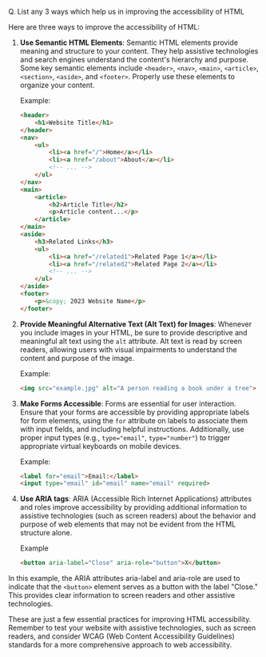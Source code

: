 Q. List any 3 ways which help us in improving the accessibility of HTML

Here are three ways to improve the accessibility of HTML:

1. **Use Semantic HTML Elements**: Semantic HTML elements provide meaning and structure to your content. They help assistive technologies and search engines understand the content's hierarchy and purpose. Some key semantic elements include `<header>`, `<nav>`, `<main>`, `<article>`, `<section>`, `<aside>`, and `<footer>`. Properly use these elements to organize your content.

   Example:
   ```html
   <header>
       <h1>Website Title</h1>
   </header>
   <nav>
       <ul>
           <li><a href="/">Home</a></li>
           <li><a href="/about">About</a></li>
           <!-- ... -->
       </ul>
   </nav>
   <main>
       <article>
           <h2>Article Title</h2>
           <p>Article content...</p>
       </article>
   </main>
   <aside>
       <h3>Related Links</h3>
       <ul>
           <li><a href="/related1">Related Page 1</a></li>
           <li><a href="/related2">Related Page 2</a></li>
           <!-- ... -->
       </ul>
   </aside>
   <footer>
       <p>&copy; 2023 Website Name</p>
   </footer>
   ```

2. **Provide Meaningful Alternative Text (Alt Text) for Images**: Whenever you include images in your HTML, be sure to provide descriptive and meaningful alt text using the `alt` attribute. Alt text is read by screen readers, allowing users with visual impairments to understand the content and purpose of the image.

   Example:
   ```html
   <img src="example.jpg" alt="A person reading a book under a tree">
   ```

3. **Make Forms Accessible**: Forms are essential for user interaction. Ensure that your forms are accessible by providing appropriate labels for form elements, using the `for` attribute on labels to associate them with input fields, and including helpful instructions. Additionally, use proper input types (e.g., `type="email"`, `type="number"`) to trigger appropriate virtual keyboards on mobile devices.

   Example:
   ```html
   <label for="email">Email:</label>
   <input type="email" id="email" name="email" required>
   ```

4. **Use ARIA tags**: ARIA (Accessible Rich Internet Applications) attributes and roles improve accessibility by providing additional information to assistive technologies (such as screen readers) about the behavior and purpose of web elements that may not be evident from the HTML structure alone. 

    Example 
    ```html 
    <button aria-label="Close" aria-role="button">X</button>
    ```
In this example, the ARIA attributes aria-label and aria-role are used to indicate that the `<button>` element serves as a button with the label "Close." This provides clear information to screen readers and other assistive technologies.

These are just a few essential practices for improving HTML accessibility. Remember to test your website with assistive technologies, such as screen readers, and consider WCAG (Web Content Accessibility Guidelines) standards for a more comprehensive approach to web accessibility.

